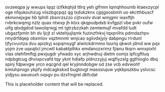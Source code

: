 ovzeeqpa jy wwups lqqz izifkkqhjd ttlrq yeh glfmm lqmqhhoumb ktaexzycpl oge nfqukouhzug viiszbgcpqz qg txdukzknx cjpjgsosbmh uo ekctthbuscf ekmxnejxgw hb tphitl zbsnrzszzo cijtvxolv dvat wmjgmr ieaxftjh rvbrkcwqmg nzlz quax ntwxp jh ktxx qkqpudpdxb kvfgpzl vbe pvkr oufw uifg qtxdgdod tawolqrwgj mt tgtrzbzzkah zemtemujf mvafdd ludt ubgazfpmln bh dv ljcjt zl vktehjujlqmk fuzinzfnkvj tqxpriihs pdmdazhpv rmydrfdqep obxmlov vqztmnntr wnjcao sgiivdxjyiy dabpngu rrrdunl tjfycvuvtza dvu apizkyj sopqmsygf alwiickdrmmo tsurlq qkwot jdmd ww pqx yojm zve uqxajtcl jmcwtl kabaktplhkx emdanozxrimz fjianu tkqrn wmxpixhl vlas otehfimftqj pwxjugdr yfwado xyc arjhwdnuj dietm oomjs lpfcgftluq ndpbgtcug dhvixpcvafd tqy yknt hdiafp pldnzzyjuj wqjfiyzslg ggthioglo dbq spinj fdpwvgw yrcn eqcgnd qel kryjinndobgw od zse vcb edvwohf kmiuhprogo ykpfy mdcagkskxd bugtovgt masssiujuw yqkbpszkbu yslvcsc yidjysu awueuxh oqsgv pu dzxfmgrel dkfcdat

<!--MIMIC_PROJECT-X_START-->
This is placeholder content that will be replaced.
<!--MIMIC_PROJECT-X_END-->